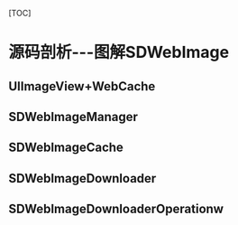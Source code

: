 [TOC]

# 源码剖析---图解SDWebImage

## UIImageView+WebCache

## SDWebImageManager

## SDWebImageCache

## SDWebImageDownloader

## SDWebImageDownloaderOperationw